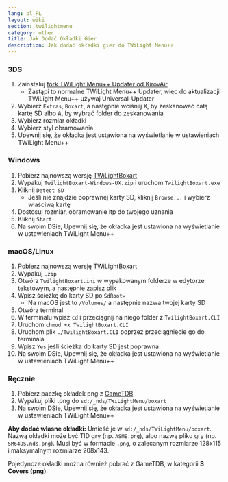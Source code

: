```yaml
---
lang: pl_PL
layout: wiki
section: twilightmenu
category: other
title: Jak Dodać Okładki Gier
description: Jak dodać okładki gier do TWiLight Menu++
---
```


### 3DS
1. Zainstaluj [fork TWiLight Menu++ Updater od KirovAir](https://github.com/KirovAir/TWiLightMenu-Updater/releases)
   - Zastąpi to normalne TWiLight Menu++ Updater, więc do aktualizacji TWiLight Menu++ używaj Universal-Updater
1. Wybierz `Extras`, `Boxart`, a następnie wciśniij <kbd class="face">X</kbd>, by zeskanować całą kartę SD albo <kbd class="face">A</kbd>, by wybrać folder do zeskanowania
1. Wybierz rozmiar okładki
1. Wybierz styl obramowania
1. Upewnij się, że okładka jest ustawiona na wyświetlanie w ustawieniach TWiLight Menu++

### Windows
1. Pobierz najnowszą wersję [TWiLightBoxart](https://github.com/KirovAir/TwilightBoxart/releases)
1. Wypakuj `TwilightBoxart-Windows-UX.zip` i uruchom `TwilightBoxart.exe`
1. Kliknij `Detect SD`
   - Jeśli nie znajdzie poprawnej karty SD, kliknij `Browse...` i wybierz właściwą kartę
1. Dostosuj rozmiar, obramowanie itp do twojego uznania
1. Kliknij `Start`
1. Na swoim DSie, Upewnij się, że okładka jest ustawiona na wyświetlanie w ustawieniach TWiLight Menu++

### macOS/Linux
1. Pobierz najnowszą wersję [TWiLightBoxart](https://github.com/KirovAir/TwilightBoxart/releases)
1. Wypakuj `.zip`
1. Otwórz `TwilightBoxart.ini` w wypakowanym folderze w edytorze tekstowym, a następnie zapisz plik
1. Wpisz ścieżkę do karty SD po `SdRoot=`
   - Na macOS jest to `/Volumes/` a następnie nazwa twojej karty SD
1. Otwórz terminal
1. W terminalu wpisz `cd` i przeciągnij na niego folder z `TwilightBoxart.CLI`
1. Uruchom `chmod +x TwilightBoxart.CLI`
1. Uruchom plik `./TwilightBoxart.CLI` poprzez przeciągnięcie go do terminala
1. Wpisz `Yes` jeśli ścieżka do karty SD jest poprawna
1. Na swoim DSie, Upewnij się, że okładka jest ustawiona na wyświetlanie w ustawieniach TWiLight Menu++

### Ręcznie
1. Pobierz paczkę okładek png z [GameTDB](https://www.gametdb.com/DS/Downloads#cover_packs)
1. Wypakuj pliki .png do `sd:/_nds/TWiLightMenu/boxart`
1. Na swoim DSie, Upewnij się, że okładka jest ustawiona na wyświetlanie w ustawieniach TWiLight Menu++

**Aby dodać własne okładki:** Umieść je w `sd:/_nds/TWiLightMenu/boxart`. Nazwą okładki może być TID gry (np. `ASME.png`), albo nazwą pliku gry (np. `SM64DS.nds.png`). Musi być w formacie `.png`, o zalecanym rozmiarze 128x115 i maksymalnym rozmiarze 208x143.

Pojedyncze okładki można również pobrać z GameTDB, w kategorii **S Covers (png)**.
